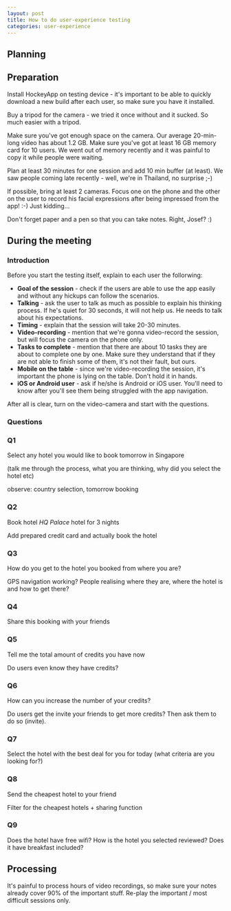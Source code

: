 ```yaml
---
layout: post
title: How to do user-experience testing
categories: user-experience
---
```


## Planning


## Preparation

Install HockeyApp on testing device - it's important to be able to quickly download a new build after each user, so make sure you have it installed.

Buy a tripod for the camera - we tried it once without and it sucked. So much easier with a tripod.

Make sure you've got enough space on the camera. Our average 20-min-long video has about 1.2 GB. Make sure you've got at least 16 GB memory card for 10 users. We went out of memory recently and it was painful to copy it while people were waiting.

Plan at least 30 minutes for one session and add 10 min buffer (at least). We saw people coming late recently - well, we're in Thailand, no surprise ;-)

If possible, bring at least 2 cameras. Focus one on the phone and the other on the user to record his facial expressions after being impressed from the app! :-) Just kidding...

Don't forget paper and a pen so that you can take notes. Right, Josef? :)


## During the meeting

### Introduction

Before you start the testing itself, explain to each user the follorwing:

* **Goal of the session** - check if the users are able to use the app easily and without any hickups can follow the scenarios. 
* **Talking** - ask the user to talk as much as possible to explain his thinking process. If he's quiet for 30 seconds, it will not help us. He needs to talk about his expectations.
* **Timing** - explain that the session will take 20-30 minutes.
* **Video-recording** - mention that we're gonna video-record the session, but will focus the camera on the phone only.
* **Tasks to complete** - mention that there are about 10 tasks they are about to complete one by one. Make sure they understand that if they are not able to finish some of them, it's not their fault, but ours.
* **Mobile on the table** - since we're video-recording the session, it's important the phone is lying on the table. Don't hold it in hands.
* **iOS or Android user** - ask if he/she is Android or iOS user. You'll need to know after you'll see them being struggled with the app navigation.

After all is clear, turn on the video-camera and start with the questions.

### Questions

### Q1
Select any hotel you would like to book tomorrow in Singapore

(talk me through the process, what you are thinking, why did you select the hotel etc) 

observe: country selection, tomorrow booking

### Q2
Book hotel *HQ Palace* hotel for 3 nights

Add prepared credit card and actually book the hotel

### Q3
How do you get to the hotel you booked from where you are?

GPS navigation working? People realising where they are, where the hotel is and how to get there?

### Q4
Share this booking with your friends

### Q5
Tell me the total amount of credits you have now

Do users even know they have credits?

### Q6
How can you increase the number of your credits?

Do users get the invite your friends to get more credits? Then ask them to do so (invite).

### Q7
Select the hotel with the best deal for you for today (what criteria are you looking for?)

### Q8
Send the cheapest hotel to your friend

Filter for the cheapest hotels + sharing function

### Q9
Does the hotel have free wifi? How is the hotel you selected reviewed? Does it have breakfast included?


## Processing

It's painful to process hours of video recordings, so make sure your notes already cover 90% of the important stuff. Re-play the important / most difficult sessions only.
